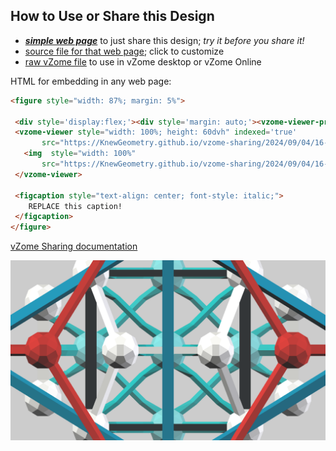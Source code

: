 
## How to Use or Share this Design

 - [***simple web page***](<https://KnewGeometry.github.io/vzome-sharing/2024/09/04/16-42-25-Beginner_Kit_FINAL/>) to just share this design; *try it before you share it!*
 - [source file for that web page](<https://github.com/KnewGeometry/vzome-sharing/edit/main/2024/09/04/16-42-25-Beginner_Kit_FINAL/index.md>); click to customize
 - [raw vZome file](<https://raw.githubusercontent.com/KnewGeometry/vzome-sharing/main/2024/09/04/16-42-25-Beginner_Kit_FINAL/Beginner_Kit_FINAL.vZome>) to use in vZome desktop or vZome Online
 
 HTML for embedding in any web page:
 ```html
<figure style="width: 87%; margin: 5%">
  
  <div style='display:flex;'><div style='margin: auto;'><vzome-viewer-previous load-camera='true' label='prev step'></vzome-viewer-previous><vzome-viewer-next load-camera='true' label='next step'></vzome-viewer-next></div></div>
  <vzome-viewer style="width: 100%; height: 60dvh" indexed='true'
        src="https://KnewGeometry.github.io/vzome-sharing/2024/09/04/16-42-25-Beginner_Kit_FINAL/Beginner_Kit_FINAL.vZome" >
    <img  style="width: 100%"
        src="https://KnewGeometry.github.io/vzome-sharing/2024/09/04/16-42-25-Beginner_Kit_FINAL/Beginner_Kit_FINAL.png" >
  </vzome-viewer>

  <figcaption style="text-align: center; font-style: italic;">
     REPLACE this caption!
  </figcaption>
</figure>

 ```

[vZome Sharing documentation](https://vzome.github.io/vzome/sharing.html#how-it-works)

![Image](<Beginner_Kit_FINAL.png>)

